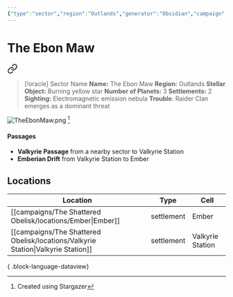 ```yaml
---
{"type":"sector","region":"Outlands","generator":"Obsidian","campaign":"The Shattered Obelisk","dg-publish":true,"dg-path":"locations/The Ebon Maw.md","dg-note-icon":"location","cssclasses":["starforged"],"permalink":"/locations/the-ebon-maw/","contentClasses":"starforged","dgPassFrontmatter":true,"noteIcon":"location"}
---
```


# The Ebon Maw


<div class="transclusion internal-embed is-loaded"><a class="markdown-embed-link" href="/campaigns/the-shattered-obelisk/sessions/session-000/#faba0e" aria-label="Open link"><svg xmlns="http://www.w3.org/2000/svg" width="24" height="24" viewBox="0 0 24 24" fill="none" stroke="currentColor" stroke-width="2" stroke-linecap="round" stroke-linejoin="round" class="svg-icon lucide-link"><path d="M10 13a5 5 0 0 0 7.54.54l3-3a5 5 0 0 0-7.07-7.07l-1.72 1.71"></path><path d="M14 11a5 5 0 0 0-7.54-.54l-3 3a5 5 0 0 0 7.07 7.07l1.71-1.71"></path></svg></a><div class="markdown-embed">



> [!oracle] Sector Name
>  **Name:** The Ebon Maw
> **Region:** Outlands
> **Stellar Object:** Burning yellow star
> **Number of Planets:** 3
> **Settlements:** 2
> **Sighting:** Electromagnetic emission nebula 
> **Trouble**: Raider Clan emerges as a dominant threat


</div></div>




![TheEbonMaw.png](/img/user/campaigns/The%20Shattered%20Obelisk/images/TheEbonMaw.png) [^img]
#### Passages
- **Valkyrie Passage** from a nearby sector to Valkyrie Station
- **Emberian Drift** from Valkyrie Station to Ember

## Locations

| Location                                                                            | Type       | Cell             |
| ----------------------------------------------------------------------------------- | ---------- | ---------------- |
| [[campaigns/The Shattered Obelisk/locations/Ember\|Ember]]                       | settlement | Ember            |
| [[campaigns/The Shattered Obelisk/locations/Valkyrie Station\|Valkyrie Station]] | settlement | Valkyrie Station |

{ .block-language-dataview}


[^img]: Created using Stargazer